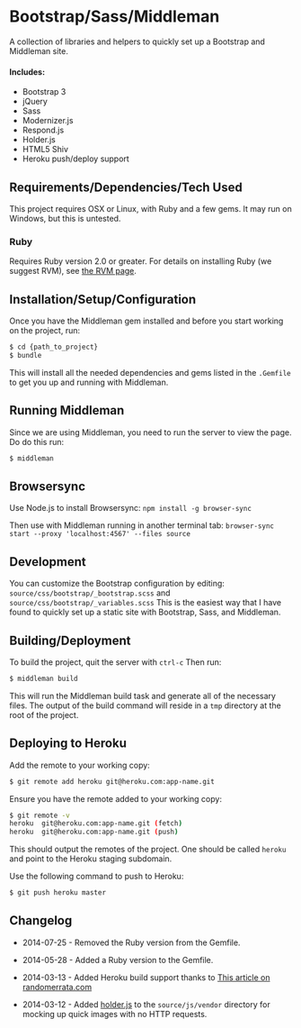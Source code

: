 # Bootstrap/Sass/Middleman

A collection of libraries and helpers to quickly set up a Bootstrap and Middleman site.

#### Includes:
* Bootstrap 3
* jQuery
* Sass
* Modernizer.js
* Respond.js
* Holder.js
* HTML5 Shiv
* Heroku push/deploy support


## Requirements/Dependencies/Tech Used
This project requires OSX or Linux, with Ruby and a few gems. It may run on Windows, but this is untested.

### Ruby
Requires Ruby version 2.0 or greater. For details on installing Ruby (we suggest RVM), see [the RVM page](https://rvm.io/).


## Installation/Setup/Configuration
Once you have the Middleman gem installed and before you start working on the project, run:
```bash
$ cd {path_to_project}
$ bundle
```

This will install all the needed dependencies and gems listed in the `.Gemfile` to get you up and running with Middleman.


## Running Middleman
Since we are using Middleman, you need to run the server to view the page. Do do this run:

```bash
$ middleman
```

## Browsersync
Use Node.js to install Browsersync:
`npm install -g browser-sync`

Then use with Middleman running in another terminal tab:
`browser-sync start --proxy 'localhost:4567' --files source`

## Development
You can customize the Bootstrap configuration by editing: `source/css/bootstrap/_bootstrap.scss` and `source/css/bootstrap/_variables.scss`
This is the easiest way that I have found to quickly set up a static site with Bootstrap, Sass, and Middleman.

## Building/Deployment

To build the project, quit the server with `ctrl-c`
Then run:
```bash
$ middleman build
```
This will run the Middleman build task and generate all of the necessary files. The output of the build command will reside in a `tmp` directory at the root of the project.


## Deploying to Heroku

Add the remote to your working copy:
```bash
$ git remote add heroku git@heroku.com:app-name.git
```

Ensure you have the remote added to your working copy:
```bash
$ git remote -v
heroku  git@heroku.com:app-name.git (fetch)
heroku  git@heroku.com:app-name.git (push)

```

This should output the remotes of the project. One should be called `heroku` and point to the Heroku staging subdomain.

Use the following command to push to Heroku:
```bash
$ git push heroku master

```

## Changelog

* 2014-07-25 -
Removed the Ruby version from the Gemfile.

* 2014-05-28 -
Added a Ruby version to the Gemfile.

* 2014-03-13 -
Added Heroku build support thanks to [This article on randomerrata.com](http://randomerrata.com/post/56163474367/middleman-on-heroku)

* 2014-03-12 -
Added [holder.js](http://imsky.github.io/holder/) to the `source/js/vendor` directory for mocking up quick images with no HTTP requests.